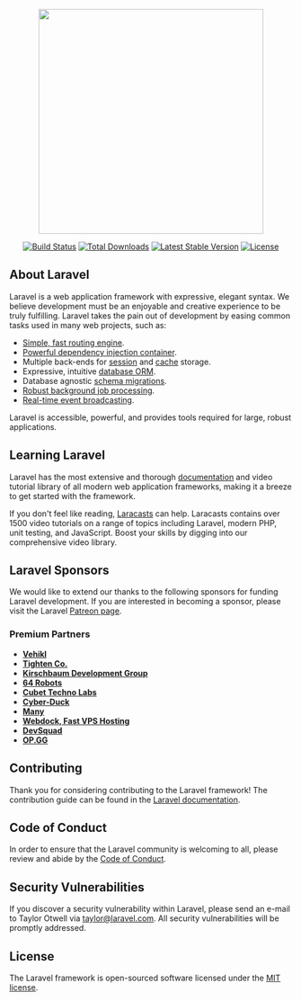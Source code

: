 <p align="center"><a href="https://laravel.com" target="_blank"><img src="https://raw.githubusercontent.com/laravel/art/master/logo-lockup/5%20SVG/2%20CMYK/1%20Full%20Color/laravel-logolockup-cmyk-red.svg" width="400"></a></p> <!-- Gambar logo Laravel, menunjukkan identitas framework yang kuat dan populer. -->

<p align="center">
<a href="https://travis-ci.org/laravel/framework"><img src="https://travis-ci.org/laravel/framework.svg" alt="Build Status"></a> <!-- Status build dari Travis CI, menunjukkan bahwa proyek ini memiliki integrasi berkelanjutan. -->
<a href="https://packagist.org/packages/laravel/framework"><img src="https://poser.pugx.org/laravel/framework/d/total.svg" alt="Total Downloads"></a> <!-- Menampilkan total unduhan paket Laravel, menunjukkan popularitasnya. -->
<a href="https://packagist.org/packages/laravel/framework"><img src="https://poser.pugx.org/laravel/framework/v/stable.svg" alt="Latest Stable Version"></a> <!-- Menampilkan versi stabil terbaru dari Laravel, penting untuk pengembang agar menggunakan versi yang tepat. -->
<a href="https://packagist.org/packages/laravel/framework"><img src="https://poser.pugx.org/laravel/framework/license.svg" alt="License"></a> <!-- Menunjukkan lisensi dari Laravel, penting untuk memahami hak dan batasan penggunaan. -->
</p>

## About Laravel

Laravel is a web application framework with expressive, elegant syntax. We believe development must be an enjoyable and creative experience to be truly fulfilling. Laravel takes the pain out of development by easing common tasks used in many web projects, such as: <!-- Laravel dirancang untuk memudahkan pengembangan aplikasi web dengan sintaks yang elegan. -->

- [Simple, fast routing engine](https://laravel.com/docs/routing). <!-- Routing yang sederhana dan cepat, memungkinkan pengembang untuk mengatur URL dengan mudah. -->
- [Powerful dependency injection container](https://laravel.com/docs/container). <!-- Kontainer injeksi ketergantungan yang kuat, membantu dalam pengelolaan dependensi. -->
- Multiple back-ends for [session](https://laravel.com/docs/session) and [cache](https://laravel.com/docs/cache) storage. <!-- Mendukung berbagai backend untuk penyimpanan sesi dan cache, meningkatkan fleksibilitas. -->
- Expressive, intuitive [database ORM](https://laravel.com/docs/eloquent). <!-- ORM yang ekspresif dan intuitif, memudahkan interaksi dengan database. -->
- Database agnostic [schema migrations](https://laravel.com/docs/migrations). <!-- Migrasi skema yang tidak tergantung pada database tertentu, memudahkan pengelolaan skema. -->
- [Robust background job processing](https://laravel.com/docs/queues). <!-- Pemrosesan pekerjaan latar belakang yang kuat, memungkinkan penanganan tugas berat secara efisien. -->
- [Real-time event broadcasting](https://laravel.com/docs/broadcasting). <!-- Penyiaran acara waktu nyata, memungkinkan interaksi langsung dengan pengguna. -->

Laravel is accessible, powerful, and provides tools required for large, robust applications. <!-- Laravel memberikan aksesibilitas dan kekuatan untuk membangun aplikasi besar dan kuat. -->

## Learning Laravel

Laravel has the most extensive and thorough [documentation](https://laravel.com/docs) and video tutorial library of all modern web application frameworks, making it a breeze to get started with the framework. <!-- Dokumentasi Laravel yang lengkap memudahkan pengembang baru untuk belajar. -->

If you don't feel like reading, [Laracasts](https://laracasts.com) can help. Laracasts contains over 1500 video tutorials on a range of topics including Laravel, modern PHP, unit testing, and JavaScript. Boost your skills by digging into our comprehensive video library. <!-- Laracasts adalah sumber daya yang sangat baik untuk belajar melalui video. -->

## Laravel Sponsors

We would like to extend our thanks to the following sponsors for funding Laravel development. If you are interested in becoming a sponsor, please visit the Laravel [Patreon page](https://patreon.com/taylorotwell). <!-- Dukungan sponsor sangat penting untuk pengembangan Laravel. -->

### Premium Partners

- **[Vehikl](https://vehikl.com/)** <!-- Salah satu mitra premium Laravel yang berkontribusi pada pengembangan. -->
- **[Tighten Co.](https://tighten.co)** <!-- Mitra lain yang mendukung Laravel dengan sumber daya dan keahlian. -->
- **[Kirschbaum Development Group](https://kirschbaumdevelopment.com)** <!-- Menyediakan layanan pengembangan untuk Laravel. -->
- **[64 Robots](https://64robots.com)** <!-- Spesialis dalam pengembangan aplikasi menggunakan Laravel. -->
- **[Cubet Techno Labs](https://cubettech.com)** <!-- Menawarkan solusi teknologi berbasis Laravel. -->
- **[Cyber-Duck](https://cyber-duck.co.uk)** <!-- Mitra yang berfokus pada pengembangan web dan digital. -->
- **[Many](https://www.many.co.uk)** <!-- Menyediakan layanan pengembangan untuk berbagai platform. -->
- **[Webdock, Fast VPS Hosting](https://www.webdock.io/en)** <!-- Penyedia hosting VPS yang cepat untuk aplikasi Laravel. -->
- **[DevSquad](https://devsquad.com)** <!-- Tim pengembang yang berpengalaman dalam Laravel. -->
- **[OP.GG](https://op.gg)** <!-- Platform yang menggunakan Laravel untuk memberikan layanan kepada pengguna. -->

## Contributing

Thank you for considering contributing to the Laravel framework! The contribution guide can be found in the [Laravel documentation](https://laravel.com/docs/contributions). <!-- Kontribusi dari komunitas sangat dihargai dalam pengembangan Laravel. -->

## Code of Conduct

In order to ensure that the Laravel community is welcoming to all, please review and abide by the [Code of Conduct](https://laravel.com/docs/contributions#code-of-conduct). <!-- Kode etik penting untuk menjaga lingkungan yang positif dalam komunitas. -->

## Security Vulnerabilities

If you discover a security vulnerability within Laravel, please send an e-mail to Taylor Otwell via [taylor@laravel.com](mailto:taylor@laravel.com). All security vulnerabilities will be promptly addressed. <!-- Melaporkan kerentanan keamanan sangat penting untuk menjaga keamanan aplikasi. -->

## License

The Laravel framework is open-sourced software licensed under the [MIT license](https://opensource.org/licenses/MIT). <!-- Lisensi MIT memungkinkan penggunaan dan distribusi yang luas. -->

<!-- Identitas: Muhammad Putra Erlangga Syawaludin, XII RPL, Kecamatan Karangploso, Kabupaten Malang. -->
